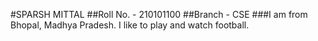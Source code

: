 #SPARSH MITTAL
##Roll No. - 210101100
##Branch - CSE
###I am from Bhopal, Madhya Pradesh. I like to play and watch football.

